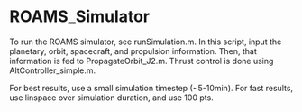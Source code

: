 # ROAMS_Simulator

To run the ROAMS simulator, see runSimulation.m. 
In this script, input the planetary, orbit, spacecraft, and propulsion information. 
Then, that information is fed to PropagateOrbit_J2.m.
Thrust control is done using AltController_simple.m. 

For best results, use a small simulation timestep (~5-10min). For fast results, use linspace over simulation duration, and use 100 pts. 
